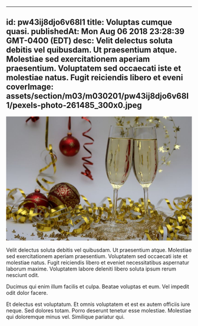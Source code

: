 
---
id: pw43ij8djo6v68l1
title: Voluptas cumque quasi.
publishedAt: Mon Aug 06 2018 23:28:39 GMT-0400 (EDT)
desc: Velit delectus soluta debitis vel quibusdam. Ut praesentium atque. Molestiae sed exercitationem aperiam praesentium. Voluptatem sed occaecati iste et molestiae natus. Fugit reiciendis libero et eveni
coverImage: assets/section/m03/m030201/pw43ij8djo6v68l1/pexels-photo-261485_300x0.jpeg
---

![image from pexels.com](assets/section/m03/m030201/pw43ij8djo6v68l1/pexels-photo-261485.jpeg)

Velit delectus soluta debitis vel quibusdam. Ut praesentium atque. Molestiae sed exercitationem aperiam praesentium. Voluptatem sed occaecati iste et molestiae natus. Fugit reiciendis libero et eveniet necessitatibus aspernatur laborum maxime. Voluptatem labore deleniti libero soluta ipsum rerum nesciunt odit.
 
Ducimus qui enim illum facilis et culpa. Beatae voluptas et eum. Vel impedit odit dolor facere.
 
Et delectus est voluptatum. Et omnis voluptatem et est ex autem officiis iure neque. Sed dolores totam. Porro deserunt tenetur esse molestiae. Molestiae qui doloremque minus vel. Similique pariatur qui.

